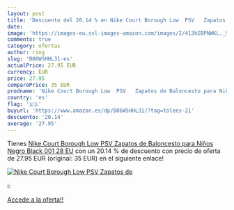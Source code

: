 ```yaml
---
layout: post
title: 'Descuento del 20.14 % en Nike Court Borough Low  PSV   Zapatos de'
date: 
image: 'https://images-eu.ssl-images-amazon.com/images/I/413kEBPNWKL._SL200_.jpg'
comments: true
category: ofertas
author: ring
slug: 'B06W5HHL31-es'
actualPrice: 27.95 EUR
currency: EUR
price: 27.95
comparePrice: 35 EUR
prodname: 'Nike Court Borough Low  PSV   Zapatos de Baloncesto para Niños  Negro Black 001  28 EU'
country: 'es'
flag: '🇪🇸'
buyurl: 'https://www.amazon.es/dp/B06W5HHL31/?tag=tolees-21'
descuento: '20.14'
average: '27.95'
---
```


Tienes [Nike Court Borough Low  PSV   Zapatos de Baloncesto para Niños  Negro Black 001  28 EU](https://www.amazon.es/dp/B06W5HHL31/?tag=tolees-21) con un 20.14 % de descuento con precio de oferta de 27.95 EUR (original: 35 EUR) en el siguiente enlace!

[![Nike Court Borough Low  PSV   Zapatos de](https://images-eu.ssl-images-amazon.com/images/I/413kEBPNWKL._SL200_.jpg)](https://www.amazon.es/dp/B06W5HHL31/?tag=tolees-21)

ℹ️:


[Accede a la oferta!!](https://www.amazon.es/dp/B06W5HHL31/?tag=tolees-21)
